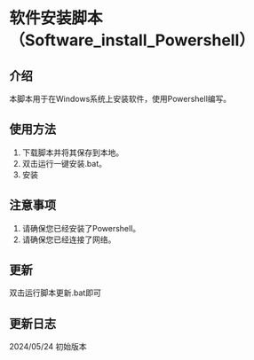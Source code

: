 # 软件安装脚本（Software_install_Powershell）
## 介绍
本脚本用于在Windows系统上安装软件，使用Powershell编写。
## 使用方法
1. 下载脚本并将其保存到本地。
2. 双击运行一键安装.bat。
3. 安装
## 注意事项
1. 请确保您已经安装了Powershell。
2. 请确保您已经连接了网络。
## 更新
双击运行脚本更新.bat即可
## 更新日志
2024/05/24 初始版本
